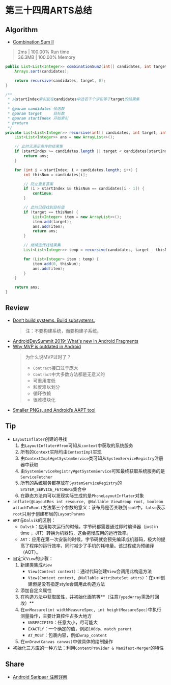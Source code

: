 # 第三十四周ARTS总结
## Algorithm
- [Combination Sum II](https://leetcode.com/problems/combination-sum-ii/)
> 2ms | 100.00% Run time  
> 36.3MB | 100.00% Memory
```java
public List<List<Integer>> combinationSum2(int[] candidates, int target) {
    Arrays.sort(candidates);

    return recursive(candidates, target, 0);
}

/**
 * 从startIndex索引起在candidates中选若干个求和等于target的结果集
 *
 * @param candidates 候选数
 * @param target     目标数
 * @param startIndex 开始索引
 * @return
 */
private List<List<Integer>> recursive(int[] candidates, int target, int startIndex) {
    List<List<Integer>> ans = new ArrayList<>();

    // 此时无满足条件的结果集
    if (startIndex >= candidates.length || target < candidates[startIndex]) {
        return ans;
    }

    for (int i = startIndex; i < candidates.length; i++) {
        int thisNum = candidates[i];

        // 防止重复答案
        if (i > startIndex && thisNum == candidates[i - 1]) {
            continue;
        }

        // 此时已经找到目标值
        if (target == thisNum) {
            List<Integer> item = new ArrayList<>();
            item.add(target);
            ans.add(item);
            return ans;
        }

        // 继续迭代找结果集
        List<List<Integer>> temp = recursive(candidates, target - thisNum, i + 1);

        for (List<Integer> item : temp) {
            item.add(0, thisNum);
            ans.add(item);
        }
    }

    return ans;
}
```
## Review
- [Don’t build systems. Build subsystems.](https://blog.jessitron.com/2019/10/13/dont-build-systems-build-subsystems/)
  > 注：不要构建系统，而要构建子系统。
- [AndroidDevSummit 2019: What's new in Android Fragments](https://www.amryousef.me/new-in-androidx-fragment)
- [Why MVP is outdated in Android](https://proandroiddev.com/why-mvp-is-outdated-in-android-187083eeb4e6)
  > 为什么说MVP过时了？
  > + `Contract`接口过于庞大
  > + `Contract`中大多数方法都是无意义的
  > + 可重用度低
  > + 粒度难以划分
  > + 循环依赖
  > + 很难模块化
- [Smaller PNGs, and Android’s AAPT tool](https://medium.com/@duhroach/smaller-pngs-and-android-s-aapt-tool-4ce38a24019d)

## Tip
+ `LayoutInflater`创建的寻找
    1. 由`LayoutInflater#from`可知从`context`中获取的系统服务
    2. 所有的`Context`实际均由`ContextImpl`实现
    3. 由`ContextImpl#getSystemService`类可知从`SystemServiceRegistry`注册器中获取
    4. 由`SystemServiceRegistry#getSystemService`可知最终获取系统服务的是`ServiceFetcher`
    5. 所有的系统服务都存放在`SystemServiceRegistry`的`SYSTEM_SERVICE_FETCHERS`集合中
    6. 在静态方法内可以发现实际生成的是`PhoneLayoutInflater`对象
+ `inflate(@LayoutRes int resource, @Nullable ViewGroup root, boolean attachToRoot)`方法第三个参数的意义：该布局是否关联到`root`中，`false`表示`root`只用于创建布局的`LayoutParams`
+ `ART`与`Dalvik`的区别：
    + `Dalvik`：应用每次运行的时候，字节码都需要通过即时编译器（just in time ，JIT）转换为机器码，这会拖慢应用的运行效率。
    + `ART`：应用在第一次安装的时候，字节码就会预先编译成机器码，极大的提高了程序的运行效率，同时减少了手机的耗电量。该过程成为预编译（AOT）。
+ 自定义`View`的步骤：
    1. 新建类集成`View`
        + `View(Context context)`：通过代码创建`View`会调用此构造方法
        + `View(Context context, @Nullable AttributeSet attrs)`：在xml创建但是没有指定style会调用此构造方法
    2. 添加自定义属性
    3. 在构造方法中获取属性，并初始化画笔等**（注意`TypedArray`需及时回收）**
    4. 在`onMeasure(int widthMeasureSpec, int heightMeasureSpec)`中执行测量操作，主要计算控件占多大地方
        + `UNSPECIFIED`：任意大小，尽可能大
        + `EXACTLY`：一个确定的值，例如`100dp`、`match_parent`
        + `AT_MOST`：包裹内容，例如`wrap_content`
    5. 在`onDraw(Canvas canvas)`中做具体的绘制操作
+ 初始化三方库的一种方法：利用`ContentProvider & Manifest-Merger`的特性

## Share
- [Android Saripaar 注解详解](https://www.cnblogs.com/lanxingren/p/11973882.html)

<Vssue title="第三十四周ARTS总结" />